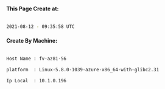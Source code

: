
   
#### This Page Create at:

```bash

2021-08-12 - 09:35:58 UTC

```

#### Create By Machine:

```bash

Host Name : fv-az81-56

platform  : Linux-5.8.0-1039-azure-x86_64-with-glibc2.31

Ip Local  : 10.1.0.196

```

